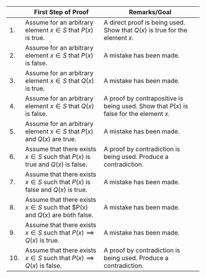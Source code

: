 |     | First Step of Proof                                                              | Remarks/Goal                                                                            |
| --- | -------------------------------------------------------------------------------- | --------------------------------------------------------------------------------------- |
| 1.  | Assume for an arbitrary element $x \in S$ that $P(x)$ is true.                   | A direct proof is being used. Show that $Q(x)$ is true for the element $x$.             |
| 2.  | Assume for an arbitrary element $x \in S$ that $P(x)$ is false.                  | A mistake has been made.                                                                |
| 3.  | Assume for an arbitrary element $x \in S$ that $Q(x)$ is true.                   | A mistake has been made.                                                                |
| 4.  | Assume for an arbitrary element $x \in S$ that $Q(x)$ is false.                  | A proof by contrapositive is being used. Show that $P(x)$ is false for the element $x$. |
| 5.  | Assume for an arbitrary element $x \in S$ that $P(x)$ and $Q(x)$ are true.       | A mistake has been made.                                                                |
| 6.  | Assume that there exists $x \in S$ such that $P(x)$ is true and $Q(x)$ is false. | A proof by contradiction is being used. Produce a contradiction.                        |
| 7.  | Assume that there exists $x \in S$ such that $P(x)$ is false and $Q(x)$ is true. | A mistake has been made.                                                                |
| 8.  | Assume that there exists $x \in S$ such that $P(x) and $Q(x)$ are both false.    | A mistake has been made.                                                                |
| 9.  | Assume that there exists $x \in S$ such that $P(x) \implies Q(x)$ is true.       | A mistake has been made.                                                                |
| 10. | Assume that there exists $x \in S$ such that $P(x) \implies Q(x)$ is false.      | A proof by contradiction is being used. Produce a contradiction.                        |